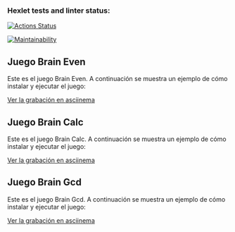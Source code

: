### Hexlet tests and linter status:
[![Actions Status](https://github.com/jcastiblancoc/fullstack-javascript-project-98/actions/workflows/hexlet-check.yml/badge.svg)](https://github.com/jcastiblancoc/fullstack-javascript-project-98/actions)

[![Maintainability](https://api.codeclimate.com/v1/badges/b2a7f874894cc0ca5c04/maintainability)](https://codeclimate.com/github/jcastiblancoc/fullstack-javascript-project-98/maintainability)

## Juego Brain Even

Este es el juego Brain Even. A continuación se muestra un ejemplo de cómo instalar y ejecutar el juego:

[Ver la grabación en asciinema](https://asciinema.org/a/FQ1QixTOArovZEeUm92YVr1uz)

## Juego Brain Calc

Este es el juego Brain Calc. A continuación se muestra un ejemplo de cómo instalar y ejecutar el juego:

[Ver la grabación en asciinema](https://asciinema.org/a/YsFW2pEg31Rbvq1fQKq3mqwll)


## Juego Brain Gcd

Este es el juego Brain Gcd. A continuación se muestra un ejemplo de cómo instalar y ejecutar el juego:

[Ver la grabación en asciinema](https://asciinema.org/a/ibVxqXBlD7rfh2vTizlN2xapG)